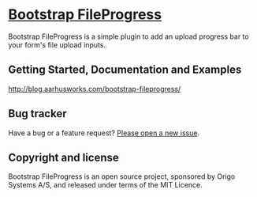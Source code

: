 # [Bootstrap FileProgress](https://github.com/bootstrap-fileprogress/)

Bootstrap FileProgress is a simple plugin to add an upload progress bar
to your form's file upload inputs.

## Getting Started, Documentation and Examples
http://blog.aarhusworks.com/bootstrap-fileprogress/

## Bug tracker

Have a bug or a feature request? [Please open a new issue](https://github.com/jakobadam/bootstrap-fileprogress/issues).

## Copyright and license

Bootstrap FileProgress is an open source project, sponsored by Origo
Systems A/S, and released under terms of the MIT Licence.
